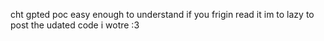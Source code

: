 cht gpted poc
easy enough to understand if you frigin read it im to lazy to post the udated code i wotre :3
